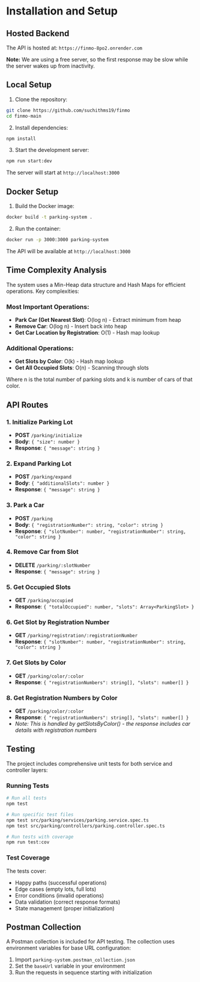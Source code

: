 # Installation and Setup

## Hosted Backend
The API is hosted at: `https://finmo-8po2.onrender.com`

**Note:** We are using a free server, so the first response may be slow while the server wakes up from inactivity.

## Local Setup

1. Clone the repository:
```bash
git clone https://github.com/suchithms19/finmo
cd finmo-main
```

2. Install dependencies:
```bash
npm install
```

3. Start the development server:
```bash
npm run start:dev
```

The server will start at `http://localhost:3000`

## Docker Setup

1. Build the Docker image:
```bash
docker build -t parking-system .
```

2. Run the container:
```bash
docker run -p 3000:3000 parking-system
```

The API will be available at `http://localhost:3000`

## Time Complexity Analysis

The system uses a Min-Heap data structure and Hash Maps for efficient operations. Key complexities:

### Most Important Operations:
- **Park Car (Get Nearest Slot)**: O(log n) - Extract minimum from heap
- **Remove Car**: O(log n) - Insert back into heap
- **Get Car Location by Registration**: O(1) - Hash map lookup

### Additional Operations:
- **Get Slots by Color**: O(k) - Hash map lookup
- **Get All Occupied Slots**: O(n) - Scanning through slots

Where n is the total number of parking slots and k is number of cars of that color.

## API Routes

### 1. Initialize Parking Lot
- **POST** `/parking/initialize`
- **Body**: `{ "size": number }`
- **Response**: `{ "message": string }`

### 2. Expand Parking Lot
- **POST** `/parking/expand`
- **Body**: `{ "additionalSlots": number }`
- **Response**: `{ "message": string }`

### 3. Park a Car
- **POST** `/parking`
- **Body**: `{ "registrationNumber": string, "color": string }`
- **Response**: `{ "slotNumber": number, "registrationNumber": string, "color": string }`

### 4. Remove Car from Slot
- **DELETE** `/parking/:slotNumber`
- **Response**: `{ "message": string }`

### 5. Get Occupied Slots
- **GET** `/parking/occupied`
- **Response**: `{ "totalOccupied": number, "slots": Array<ParkingSlot> }`

### 6. Get Slot by Registration Number
- **GET** `/parking/registration/:registrationNumber`
- **Response**: `{ "slotNumber": number, "registrationNumber": string, "color": string }`

### 7. Get Slots by Color
- **GET** `/parking/color/:color`
- **Response**: `{ "registrationNumbers": string[], "slots": number[] }`

### 8. Get Registration Numbers by Color
- **GET** `/parking/color/:color`
- **Response**: `{ "registrationNumbers": string[], "slots": number[] }`
- *Note: This is handled by getSlotsByColor() - the response includes car details with registration numbers*

## Testing

The project includes comprehensive unit tests for both service and controller layers:

### Running Tests
```bash
# Run all tests
npm test

# Run specific test files
npm test src/parking/services/parking.service.spec.ts
npm test src/parking/controllers/parking.controller.spec.ts

# Run tests with coverage
npm run test:cov
```

### Test Coverage

The tests cover:
- Happy paths (successful operations)
- Edge cases (empty lots, full lots)
- Error conditions (invalid operations)
- Data validation (correct response formats)
- State management (proper initialization)

## Postman Collection

A Postman collection is included for API testing. The collection uses environment variables for base URL configuration:

1. Import `parking-system.postman_collection.json`
2. Set the `baseUrl` variable in your environment
3. Run the requests in sequence starting with initialization

